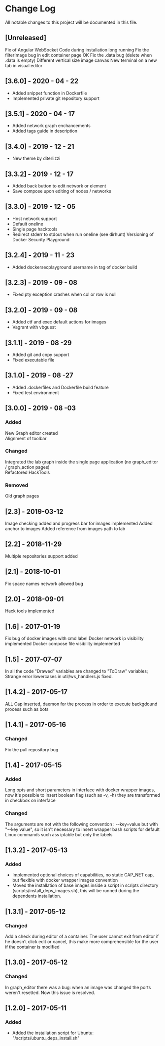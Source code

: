# Change Log
All notable changes to this project will be documented in this file.


## [Unreleased]
 Fix of Angular WebSocket Code during installation long running
 Fix the filterImage bug in edit container page OK
 Fix the .data bug (delete when .data is empty)
 Different vertical size image canvas
 New terminal on a new tab in visual editor

## [3.6.0] - 2020 - 04 - 22
- Added snippet function in Dockerfile
- Implemented private git repository support

## [3.5.1] - 2020 - 04 - 17
- Added network graph enchancements
- Added tags guide in description

## [3.4.0] - 2019 - 12 - 21
- New theme by diterlizzi
## [3.3.2] - 2019 - 12 - 17  
- Added back button to edit network or element  
- Save compose upon editing of nodes / networks
## [3.3.0] - 2019 - 12 - 05
- Host network support
- Default oneline
- Single page hacktools
- Redirect stderr to stdout when run oneline (see dirhunt)
Versioning of Docker Security Playground 



## [3.2.4] - 2019 - 11 - 23  
- Added dockersecplayground username in tag of docker build
## [3.2.3] - 2019 - 09 - 08
- Fixed pty exception crashes when col or row is null



## [3.2.0] - 2019 - 09 - 08
- Added ctf and exec default actions for images  
- Vagrant with vbguest
## [3.1.1] - 2019 - 08 -29
- Added git and copy support
- Fixed executable file
## [3.1.0] - 2019 - 08 -27
- Added .dockerfiles and Dockerfile build feature
- Fixed test environment
## [3.0.0] - 2019 - 08 -03
### Added  
New Graph editor created  
Alignment of toolbar
### Changed
Integrated the lab graph inside the single page application (no graph_editor / graph_action pages)  
Refactored HackTools 
### Removed   
Old graph pages 



## [2.3] - 2019-03-12
Image checking added and progress bar for images implemented
Added anchor to images
Added reference from images path to lab

## [2.2] - 2018-11-29
Multiple repositories support added

## [2.1] - 2018-10-01
 Fix space names network allowed bug


## [2.0] - 2018-09-01
 Hack tools implemented
 

## [1.6] - 2017-01-19
 Fix bug of docker images with cmd label
 Docker network ip visibility implemented
 Docker compose file visibility implemented
## [1.5] - 2017-07-07
 In all the code "Drawed" variables are changed to "ToDraw" variables;
 Strange error lowercases in util/ws_handlers.js fixed.
 
## [1.4.2] - 2017-05-17
ALL Cap inserted, daemon for the process in order to execute backgdound process such as bots

## [1.4.1] - 2017-05-16    
### Changed    
Fix the pull repository bug.
## [1.4] - 2017-05-15  
### Added   

Long opts and short parameters in interface with docker wrapper images, now it's possible to insert boolean flag (such as -v, -h) they are transformed in checkbox on interface
### Changed  
The arguments are not with the following convention : --key=value but with "--key value", so it isn't necessary to insert wrapper bash scripts for default Linux commands such ass iptable but only the labels

## [1.3.2] - 2017-05-13
### Added
  - Implemented optional choices of capabilities, no static CAP_NET cap, but flexible with docker wrapper images convention
  - Moved the installation of base images inside a script in scripts directory (scripts/install_deps_images.sh), this will be runned during the dependents installation.

## [1.3.1] - 2017-05-12
### Changed
Add a check during editor of a container. The user cannot exit from editor if he doesn't click edit or cancel, this make more comprehensible for the user if the container  is modified
## [1.3.0] - 2017-05-12
### Changed
In graph_editor there was a bug: when an image was changed the ports weren't resetted. Now this issue is resolved.

## [1.2.0] - 2017-05-11
### Added
   - Added the installation script for Ubuntu: "/scripts/ubuntu_deps_install.sh"
